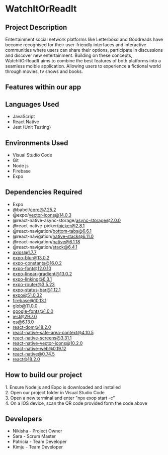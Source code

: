 # WatchItOrReadIt

<h2>Project Description</h2>
Entertainment social network platforms like Letterboxd and Goodreads have become recognised for their user-friendly interfaces and interactive communities where users can share their options, participate in discussions and discover new entertainment. Building on these concepts, WatchItOrReadIt aims to combine the best features of both platforms into a seamless moible application. Allowing users to experience a fictional world through movies, tv shows and books. 
<br />

<h2>Features within our app</h2>


<h2>Languages Used</h2>

- JavaScript
- React Native
- Jest (Unit Testing)

<h2>Environments Used</h2>

- Visual Studio Code
- Git
- Node js
- Firebase
- Expo

<h2>Dependencies Required</h2>

- Expo
- @babel/core@7.25.2
- @expo/vector-icons@14.0.3
- @react-native-async-storage/async-storage@2.0.0
- @react-native-picker/picker@2.8.1
- @react-navigation/bottom-tabs@6.6.1
- @react-navigation/native-stack@6.11.0
- @react-navigation/native@6.1.18
- @react-navigation/stack@6.4.1
- axios@1.7.7
- expo-blur@13.0.2
- expo-constants@16.0.2
- expo-font@12.0.10
- expo-linear-gradient@13.0.2
- expo-linking@6.3.1
- expo-router@3.5.23
- expo-status-bar@1.12.1
- expo@51.0.32
- firebase@10.13.1
- glob@11.0.0
- google-fonts@1.0.0
- jest@29.7.0
- qs@6.13.0
- react-dom@18.2.0
- react-native-safe-area-context@4.10.5
- react-native-screens@3.31.1
- react-native-vector-icons@10.2.0
- react-native-web@0.19.12
- react-native@0.74.5
- react@18.2.0

<h2>How to build our project</h2>
1. Ensure Node.js and Expo is downloaded and installed<br />
2. Open our project folder in Visual Studio Code<br />
3. Open a new terminal and enter "npx exop start -c"<br />
4. On a IOS device, scan the QR code provided form the code above<br />

<h2>Developers</h2>

- Nikisha - Project Owner
- Sara - Scrum Master
- Patricia - Team Developer
- Kimju - Team Developer

<!--
 ```diff
- text in red
+ text in green
! text in orange
# text in gray
@@ text in purple (and bold)@@
```
--!>
